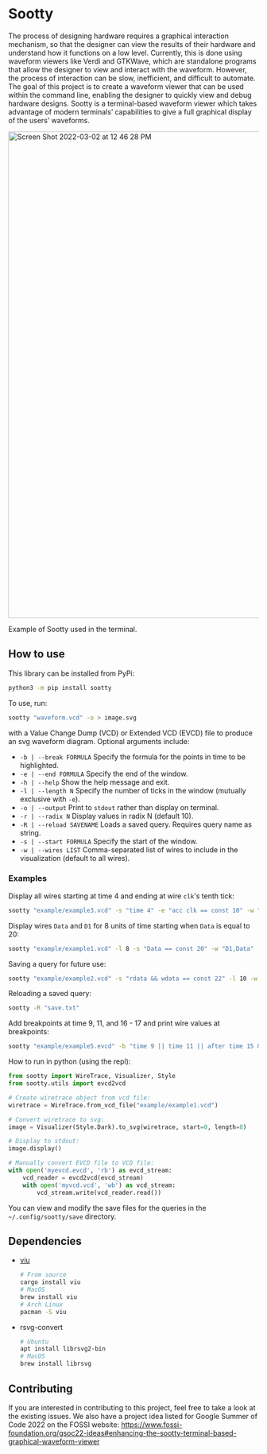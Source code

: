 # Sootty

The process of designing hardware requires a graphical interaction mechanism, so that the designer can view the results of their hardware and understand how it functions on a low level. Currently, this is done using waveform viewers like Verdi and GTKWave, which are standalone programs that allow the designer to view and interact with the waveform. However, the process of interaction can be slow, inefficient, and difficult to automate. The goal of this project is to create a waveform viewer that can be used within the command line, enabling the designer to quickly view and debug hardware designs. Sootty is a terminal-based waveform viewer which takes advantage of modern terminals’ capabilities to give a full graphical display of the users’ waveforms.

<img width="979" alt="Screen Shot 2022-03-02 at 12 46 28 PM" src="https://user-images.githubusercontent.com/8484201/156447563-438b9763-5429-46f0-aa3f-7b5ad9fe6609.png">

Example of Sootty used in the terminal.

## How to use

This library can be installed from PyPi:

```bash
python3 -m pip install sootty
```

To use, run:

```bash
sootty "waveform.vcd" -o > image.svg
```

with a Value Change Dump (VCD) or Extended VCD (EVCD) file to produce an svg waveform diagram. Optional arguments include:
- `-b | --break FORMULA` Specify the formula for the points in time to be highlighted.
- `-e | --end FORMULA` Specify the end of the window.
- `-h | --help` Show the help message and exit.
- `-l | --length N` Specify the number of ticks in the window (mutually exclusive with `-e`).
- `-o | --output` Print to `stdout` rather than display on terminal.
- `-r | --radix N` Display values in radix N (default 10).
- `-R | --reload SAVENAME` Loads a saved query. Requires query name as string.
- `-s | --start FORMULA` Specify the start of the window.
- `-w | --wires LIST` Comma-separated list of wires to include in the visualization (default to all wires).

### Examples

Display all wires starting at time 4 and ending at wire `clk`'s tenth tick:

```bash
sootty "example/example3.vcd" -s "time 4" -e "acc clk == const 10" -w "clk,rst_n,pc,inst"
```

Display wires `Data` and `D1` for 8 units of time starting when `Data` is equal to 20:

```bash
sootty "example/example1.vcd" -l 8 -s "Data == const 20" -w "D1,Data"
```

Saving a query for future use:

```bash
sootty "example/example2.vcd" -s "rdata && wdata == const 22" -l 10 -w "rdata, wdata" -S "save.txt"
```

Reloading a saved query:

```bash
sootty -R "save.txt"
```

Add breakpoints at time 9, 11, and 16 - 17 and print wire values at breakpoints:

```bash
sootty "example/example5.evcd" -b "time 9 || time 11 || after time 15 && before time 18" --btable
```

How to run in python (using the repl):

```python
from sootty import WireTrace, Visualizer, Style
from sootty.utils import evcd2vcd

# Create wiretrace object from vcd file:
wiretrace = WireTrace.from_vcd_file("example/example1.vcd")

# Convert wiretrace to svg:
image = Visualizer(Style.Dark).to_svg(wiretrace, start=0, length=8)

# Display to stdout:
image.display()

# Manually convert EVCD file to VCD file:
with open('myevcd.evcd', 'rb') as evcd_stream:
    vcd_reader = evcd2vcd(evcd_stream)
    with open('myvcd.vcd', 'wb') as vcd_stream:
        vcd_stream.write(vcd_reader.read())
```

You can view and modify the save files for the queries in the `~/.config/sootty/save` directory.

## Dependencies

- [viu](https://github.com/atanunq/viu)

  ```bash
  # From source
  cargo install viu
  # MacOS
  brew install viu
  # Arch Linux
  pacman -S viu
  ```
- rsvg-convert
  ```bash
  # Ubuntu
  apt install librsvg2-bin
  # MacOS
  brew install librsvg
  ```

## Contributing

If you are interested in contributing to this project, feel free to take a look at the existing issues. We also have a project idea listed for Google Summer of Code 2022 on the FOSSI website: https://www.fossi-foundation.org/gsoc22-ideas#enhancing-the-sootty-terminal-based-graphical-waveform-viewer
